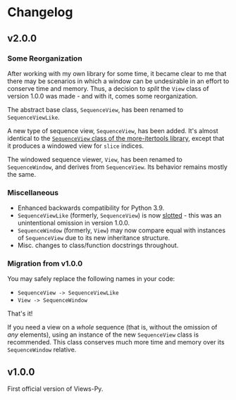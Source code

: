 # Changelog

## v2.0.0

### Some Reorganization

After working with my own library for some time, it became clear to me that there may be scenarios in which a window can be undesirable in an effort to conserve time and memory. Thus, a decision to *split* the `View` class of version 1.0.0 was made - and with it, comes some reorganization.

The abstract base class, `SequenceView`, has been renamed to `SequenceViewLike`.

A new type of sequence view, `SequenceView`, has been added. It's almost identical to the [`SequenceView` class of the more-itertools library](https://more-itertools.readthedocs.io/en/stable/api.html#more_itertools.SequenceView), except that it produces a windowed view for `slice` indices.

The windowed sequence viewer, `View`, has been renamed to `SequenceWindow`, and derives from `SequenceView`. Its behavior remains mostly the same.

### Miscellaneous

- Enhanced backwards compatibility for Python 3.9.
- `SequenceViewLike` (formerly, `SequenceView`) is now [slotted](https://docs.python.org/3/reference/datamodel.html#slots) - this was an unintentional omission in version 1.0.0.
- `SequenceWindow` (formerly, `View`) may now compare equal with instances of `SequenceView` due to its new inheritance structure.
- Misc. changes to class/function docstrings throughout.

### Migration from v1.0.0

You may safely replace the following names in your code:
- `SequenceView -> SequenceViewLike`
- `View -> SequenceWindow`

That's it!

If you need a view on a *whole* sequence (that is, without the omission of *any* elements), using an instance of the new `SequenceView` class is recommended. This class conserves much more time and memory over its `SequenceWindow` relative.

## v1.0.0

First official version of Views-Py.
